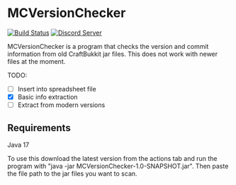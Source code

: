 # MCVersionChecker

[![Build Status](https://ci.imjustdoom.com/view/MCArchive/job/MCArchive%20Bot/badge/icon?style=flat-square)](https://ci.imjustdoom.com/view/MCArchive/job/MCArchive%20Bot)
[![Discord Server](https://img.shields.io/discord/979589333524820018?color=7289da&label=DISCORD&style=flat-square&logo=appveyor)](https://discord.gg/k8RcgxpnBS)

MCVersionChecker is a program that checks the version and commit information from old CraftBukkit jar files. This does not work with newer files at the moment.

TODO:
- [ ] Insert into spreadsheet file
- [x] Basic info extraction
- [ ] Extract from modern versions

## Requirements
Java 17

To use this download the latest version from the actions tab and run the program with "java -jar MCVersionChecker-1.0-SNAPSHOT.jar". Then paste the file path to the jar files you want to scan.
